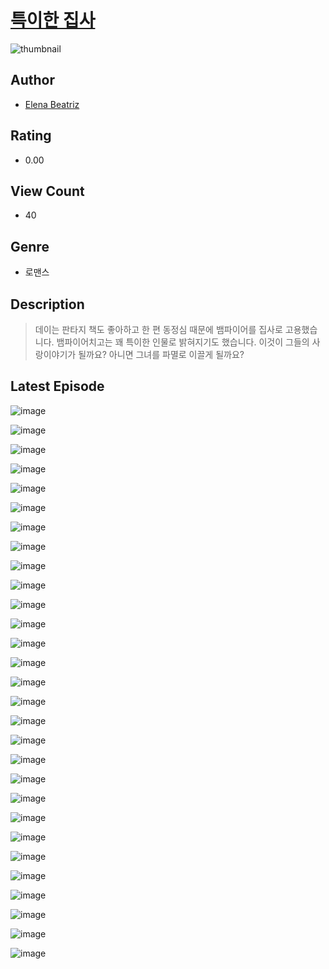 # [특이한 집사](https://comic.naver.com/challenge/list?titleId=810859)
![thumbnail](https://image-comic.pstatic.net/user_contents_data/challenge_comic/2023/05/24/364041/upload_4121417294238016354_480x623.jpeg)

## Author
- [Elena Beatriz](https://comic.naver.com/artistTitle?id=364041)

## Rating
- 0.00

## View Count
- 40

## Genre
- 로맨스

## Description
> 데이는 판타지 책도 좋아하고 한 편 동정심 때문에 뱀파이어를 집사로 고용했습니다. 뱀파이어치고는 꽤 특이한 인물로 밝혀지기도 했습니다. 이것이 그들의 사랑이야기가 될까요? 아니면 그녀를 파멸로 이끌게 될까요?


## Latest Episode
![image](https://image-comic.pstatic.net/user_contents_data/challenge_comic/2023/05/24/364041/upload_4050196423566243173.jpeg)

![image](https://image-comic.pstatic.net/user_contents_data/challenge_comic/2023/05/24/364041/upload_7378078594988782645.jpeg)

![image](https://image-comic.pstatic.net/user_contents_data/challenge_comic/2023/05/24/364041/upload_7147274401190536753.jpeg)

![image](https://image-comic.pstatic.net/user_contents_data/challenge_comic/2023/05/24/364041/upload_3775814607577561138.jpeg)

![image](https://image-comic.pstatic.net/user_contents_data/challenge_comic/2023/05/24/364041/upload_7089853528272363832.jpeg)

![image](https://image-comic.pstatic.net/user_contents_data/challenge_comic/2023/05/24/364041/upload_7292563854903685688.jpeg)

![image](https://image-comic.pstatic.net/user_contents_data/challenge_comic/2023/05/24/364041/upload_3617852186452714595.jpeg)

![image](https://image-comic.pstatic.net/user_contents_data/challenge_comic/2023/05/24/364041/upload_4120906050674582882.jpeg)

![image](https://image-comic.pstatic.net/user_contents_data/challenge_comic/2023/05/24/364041/upload_3833182527841001779.jpeg)

![image](https://image-comic.pstatic.net/user_contents_data/challenge_comic/2023/05/24/364041/upload_3631415758366585399.jpeg)

![image](https://image-comic.pstatic.net/user_contents_data/challenge_comic/2023/05/24/364041/upload_7003721085098275888.jpeg)

![image](https://image-comic.pstatic.net/user_contents_data/challenge_comic/2023/05/24/364041/upload_7293919565538407217.jpeg)

![image](https://image-comic.pstatic.net/user_contents_data/challenge_comic/2023/05/24/364041/upload_3472328334949561444.jpeg)

![image](https://image-comic.pstatic.net/user_contents_data/challenge_comic/2023/05/24/364041/upload_3919316095524223075.jpeg)

![image](https://image-comic.pstatic.net/user_contents_data/challenge_comic/2023/05/24/364041/upload_3907265409479816502.jpeg)

![image](https://image-comic.pstatic.net/user_contents_data/challenge_comic/2023/05/24/364041/upload_7089563449589904947.jpeg)

![image](https://image-comic.pstatic.net/user_contents_data/challenge_comic/2023/05/24/364041/upload_3976737180557391666.jpeg)

![image](https://image-comic.pstatic.net/user_contents_data/challenge_comic/2023/05/24/364041/upload_3630857013203120947.jpeg)

![image](https://image-comic.pstatic.net/user_contents_data/challenge_comic/2023/05/24/364041/upload_4049354228394636897.jpeg)

![image](https://image-comic.pstatic.net/user_contents_data/challenge_comic/2023/05/24/364041/upload_3474308516789958963.jpeg)

![image](https://image-comic.pstatic.net/user_contents_data/challenge_comic/2023/05/24/364041/upload_4136050698065686883.jpeg)

![image](https://image-comic.pstatic.net/user_contents_data/challenge_comic/2023/05/24/364041/upload_4136047430303114039.jpeg)

![image](https://image-comic.pstatic.net/user_contents_data/challenge_comic/2023/05/24/364041/upload_3473742290531463985.jpeg)

![image](https://image-comic.pstatic.net/user_contents_data/challenge_comic/2023/05/24/364041/upload_3473742276858230324.jpeg)

![image](https://image-comic.pstatic.net/user_contents_data/challenge_comic/2023/05/24/364041/upload_3833750081969074785.jpeg)

![image](https://image-comic.pstatic.net/user_contents_data/challenge_comic/2023/05/24/364041/upload_7004894457177912120.jpeg)

![image](https://image-comic.pstatic.net/user_contents_data/challenge_comic/2023/05/24/364041/upload_7364847956856420149.jpeg)

![image](https://image-comic.pstatic.net/user_contents_data/challenge_comic/2023/05/24/364041/upload_4121133619466167864.jpeg)

![image](https://image-comic.pstatic.net/user_contents_data/challenge_comic/2023/05/24/364041/upload_7291388486231810660.jpeg)
